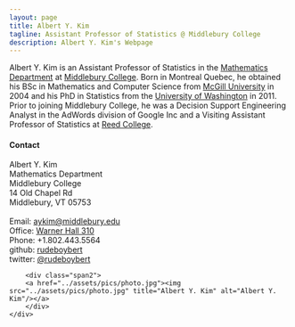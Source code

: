 ```yaml
---
layout: page
title: Albert Y. Kim
tagline: Assistant Professor of Statistics @ Middlebury College
description: Albert Y. Kim's Webpage
---
```


Albert Y. Kim is an Assistant Professor of Statistics in the
[Mathematics Department](http://www.middlebury.edu/academics/math/) at
[Middlebury College](http://www.middlebury.edu/).  Born in Montreal Quebec,
he obtained his BSc in Mathematics and Computer Science from
[McGill University](http://www.mcgill.ca/) in 2004 and his PhD in Statistics from
the [University of Washington](http://www.uw.edu/) in 2011.  Prior to joining
Middlebury College, he was a Decision Support Engineering Analyst in the AdWords
division of Google Inc and a Visiting Assistant Professor of Statistics at
[Reed College](http://www.reed.edu/).  



<!-- <img src="/assets/photo.jpg" title="faculty photo" id="fac_photo"/>
<p>

</p>

<p>

</p> -->



<div class="container">
<h4><a name="contact"></a>Contact</h4>
    <div class="row-fluid">
        <div class="span5">
            Albert Y. Kim<br/>
            Mathematics Department<br>
            Middlebury College<br>
            14 Old Chapel Rd<br>
            Middlebury, VT 05753<br>
            <br>
            Email: <a href="mailto:aykim@middlebury.edu">aykim@middlebury.edu</a><br>
            Office: <a href="https://www.google.com/maps/place/Warner+Hall,+Middlebury,+VT+05753/@44.0101835,-73.1753978,17z/data=!3m1!4b1!4m2!3m1!1s0x4cb55d01b4b16bab:0x7e3ab849ef621319">Warner Hall 310</a><br>
            Phone: +1.802.443.5564<br>
            github: <a href="http://github.com/rudeboybert">rudeboybert</a><br>
            twitter: <a href="http://twitter.com/rudeboybert">@rudeboybert</a><br>
        </div>

        <div class="span2">
        <a href="../assets/pics/photo.jpg"><img src="../assets/pics/photo.jpg" title="Albert Y. Kim" alt="Albert Y. Kim"/></a>
        </div>
    </div>
</div>
